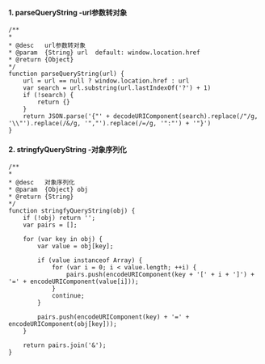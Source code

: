 #### 1. parseQueryString -url参数转对象

    /**
    * 
    * @desc   url参数转对象
    * @param  {String} url  default: window.location.href
    * @return {Object} 
    */
    function parseQueryString(url) {
        url = url == null ? window.location.href : url
        var search = url.substring(url.lastIndexOf('?') + 1)
        if (!search) {
            return {}
        }
        return JSON.parse('{"' + decodeURIComponent(search).replace(/"/g, '\\"').replace(/&/g, '","').replace(/=/g, '":"') + '"}')
    }

#### 2. stringfyQueryString -对象序列化

    /**
    * 
    * @desc   对象序列化
    * @param  {Object} obj 
    * @return {String}
    */
    function stringfyQueryString(obj) {
        if (!obj) return '';
        var pairs = [];

        for (var key in obj) {
            var value = obj[key];

            if (value instanceof Array) {
                for (var i = 0; i < value.length; ++i) {
                    pairs.push(encodeURIComponent(key + '[' + i + ']') + '=' + encodeURIComponent(value[i]));
                }
                continue;
            }

            pairs.push(encodeURIComponent(key) + '=' + encodeURIComponent(obj[key]));
        }

        return pairs.join('&');
    }